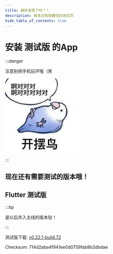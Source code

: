 ```yaml
---
title: 被你发现了吗？！
description: 根本没有隐藏住的测试页
hide_table_of_contents: true
---
```


# 安装 **测试版** 的App

:::danger

注意别把手机玩坏哦（笑

![啊对对对](../../static/img/kaibai.jpg)

:::

## 现在还有需要测试的版本哦！

## Flutter 测试版

:::tip

是以后并入主线的版本哒！

:::

测试版下载: [v0.22.1-build.72](https://matrix-dl.bjbybbs.com/artifacts/prescore-flutter/72/artifacts/release-build-72.apk)

Checksum: 714d2aba4f941ee0d0759fab8b2dbdae
